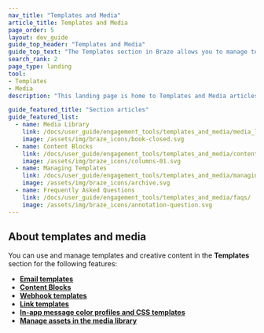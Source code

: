 ```yaml
---
nav_title: "Templates and Media"
article_title: Templates and Media
page_order: 5
layout: dev_guide
guide_top_header: "Templates and Media"
guide_top_text: "The Templates section in Braze allows you to manage templates and upload images for messages in a single, centralized location. You can also consolidate and organize your templates across the dashboard for a coherent look and feel."
search_rank: 2
page_type: landing
tool: 
- Templates
- Media
description: "This landing page is home to Templates and Media articles. Here, you can find resources on the media library, how to manage templates, upload images, create Content Blocks, and more."

guide_featured_title: "Section articles"
guide_featured_list:
  - name: Media Library
    link: /docs/user_guide/engagement_tools/templates_and_media/media_library/
    image: /assets/img/braze_icons/book-closed.svg
  - name: Content Blocks
    link: /docs/user_guide/engagement_tools/templates_and_media/content_blocks/
    image: /assets/img/braze_icons/columns-01.svg
  - name: Managing Templates
    link: /docs/user_guide/engagement_tools/templates_and_media/managing_templates/
    image: /assets/img/braze_icons/archive.svg
  - name: Frequently Asked Questions
    link: /docs/user_guide/engagement_tools/templates_and_media/faqs/
    image: /assets/img/braze_icons/annotation-question.svg
---
```


## About templates and media

You can use and manage templates and creative content in the **Templates** section for the following features:

- **[Email templates][2]**
- **[Content Blocks][7]**
- **[Webhook templates][3]**
- **[Link templates][6]**
- **[In-app message color profiles and CSS templates][4]**
- **[Manage assets in the media library][5]**
<br><br><br>

[2]: {{site.baseurl}}/user_guide/message_building_by_channel/email/creating_an_email_template/#creating-an-email-template
[3]: {{site.baseurl}}/user_guide/message_building_by_channel/webhooks/webhook_template/#creating-a-webhook-template
[4]: {{site.baseurl}}/user_guide/message_building_by_channel/in-app_messages/customize/#color-profile
[5]: {{site.baseurl}}/user_guide/engagement_tools/templates_and_media/media_library/#media-library
[6]: {{site.baseurl}}/user_guide/message_building_by_channel/email/link_templates/#link-templates
[7]: {{site.baseurl}}/user_guide/engagement_tools/templates_and_media/content_blocks/

